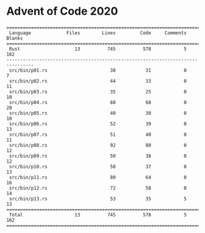 # Advent of Code 2020

    ================================================================================
     Language             Files        Lines         Code     Comments       Blanks
    ================================================================================
     Rust                    13          745          578            5          162
    --------------------------------------------------------------------------------
     src/bin/p01.rs                       38           31            0            7
     src/bin/p02.rs                       44           33            0           11
     src/bin/p03.rs                       35           25            0           10
     src/bin/p04.rs                       88           68            0           20
     src/bin/p05.rs                       40           30            0           10
     src/bin/p06.rs                       52           39            0           13
     src/bin/p07.rs                       51           40            0           11
     src/bin/p08.rs                       92           80            0           12
     src/bin/p09.rs                       50           38            0           12
     src/bin/p10.rs                       50           37            0           13
     src/bin/p11.rs                       80           64            0           16
     src/bin/p12.rs                       72           58            0           14
     src/bin/p13.rs                       53           35            5           13
    ================================================================================
     Total                   13          745          578            5          162
    ================================================================================
